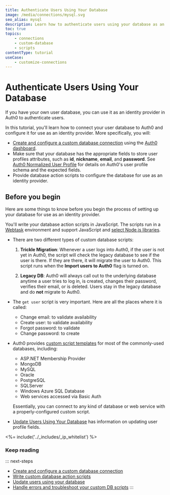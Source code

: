 ```yaml
---
title: Authenticate Users Using Your Database
image: /media/connections/mysql.svg
seo_alias: mysql
description: Learn how to authenticate users using your database as an identity provider.
toc: true
topics:
    - connections
    - custom-database
    - scripts
contentType: tutorial
useCase:
    - customize-connections
---
```

# Authenticate Users Using Your Database

If you have your own user database, you can use it as an identity provider in Auth0 to authenticate users.

In this tutorial, you'll learn how to connect your user database to Auth0 and configure it for use as an identity provider. More specifically, you will:

* [Create and configure a custom database connection](/connections/database/custom-db/create-db-connection) using the [Auth0 dashboard](${manage_url}).
* Make sure that your database has the appropriate fields to store user profiles attributes, such as **id**, **nickname**, **email**, and **password**. See [Auth0 Normalized User Profile](/user-profile/normalized) for details on Auth0's user profile schema and the expected fields.
* Provide database action scripts to configure the database for use as an identity provider.

## Before you begin

Here are some things to know before you begin the process of setting up your database for use as an identity provider.

 You'll write your database action scripts in JavaScript. The scripts run in a [Webtask](https://webtask.io/) environment and support JavaScript and [select Node.js libraries](https://auth0-extensions.github.io/canirequire/).

* There are two different types of custom database scripts:

  1. **Trickle Migration**: Whenever a user logs into Auth0, if the user is not yet in Auth0, the script will check the legacy database to see if the user is there. If they are there, it will migrate the user to Auth0. This script runs when the **Import users to Auth0** flag is turned on. 

  2. **Legacy DB**: Auth0 will always call out to the underlying database anytime a user tries to log in, is created, changes their password, verifies their email, or is deleted. Users stay in the legacy database and do **not** migrate to Auth0.

* The `get user` script is very important. Here are all the places where it is called:

  * Change email: to validate availability
  * Create user: to validate availability
  * Forgot password: to validate
  * Change password: to create

* Auth0 provides [custom script templates](/connections/database/custom-db/templates) for most of the commonly-used databases, including:

  * ASP.NET Membership Provider
  * MongoDB
  * MySQL
  * Oracle
  * PostgreSQL
  * SQLServer
  * Windows Azure SQL Database
  * Web services accessed via Basic Auth

  Essentially, you can connect to any kind of database or web service with a properly-configured custom script.

* [Update Users Using Your Database](/user-profile/customdb) has information on updating user profile fields.

<%= include('../_includes/_ip_whitelist') %>

### Keep reading

::: next-steps
* [Create and configure a custom database connection](/connections/database/custom-db/create-db-connection)
* [Write custom database action scripts](/connections/database/custom-db/templates)
* [Update users using your database](/user-profile/customdb)
* [Handle errors and troubleshoot your custom DB scripts](/connections/database/custom-db/error-handling)
:::
